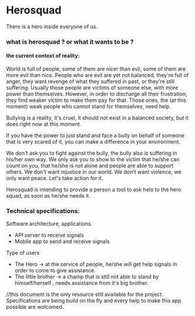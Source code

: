 # Herosquad

There is a hero inside everyone of us.

### what is herosquad ? or what it wants to be ?

#### the current context of reality:

World is full of people, some of them are nicer than evil, some of them are more evil than nice.
People who are evil are yet not balanced, they're full of anger, they want revenge of what they suffered in past, or they're still suffering. Usually those people are victims of someone else, with more power than themselves. However, in order to discharge all their frustration, they find weaker victim to make them pay for that.
Those ones, the (at this moment) weak people who cannot stand for themselves, need help.

Bullying is a reality, it's cruel, it should not exist in a balanced society, but it does right now at this moment.

If you have the power to just stand and face a bully on behalf of someone that is very scared of it, you can make a difference in your environment.

We don't ask you to fight against the bully, the bully also is suffering in his/her own way. We only ask you to show to the victim that he/she can count on you, that he/she is not alone and people are able to support others.
We don't want injustice in our world. We don't want violence, we only want peace. Let's take action for it.

Herosquad is intending to provide a person a tool to ask helo to the hero squad, as soon as he/she needs it.

### Technical specifications:

  Software architecture, applications.

  * API server to receive signals
  * Mobile app to send and receive signals

  Type of users

  * The Hero -> at the service of people, he/she will get help signals in order to come to give assistance.
  * The little brother -> a champ that is still not able to stand by himself/herself , needs assistance from it's big brother.


//this document is the only resource still available for the project. 
Specifications are being build on the fly and every help to make this app possible are wolcomed.